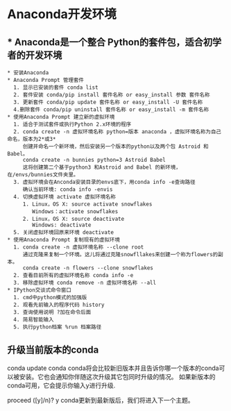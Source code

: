# Anaconda开发环境
## * Anaconda是一个整合 Python的套件包，适合初学者的开发环境
    * 安装Anaconda
    * Anaconda Prompt 管理套件
      1. 显示已安装的套件 conda list
      2. 套件安装 conda/pip install 套件名称 or easy_install 参数 套件名称
      3. 更新套件 conda/pip update 套件名称 or easy_install -U 套件名称
      4.删除套件 conda/pip uninstall 套件名称 or easy_install -m 套件名称
    * 使用Anaconda Prompt 建立新的虚拟环境
      1. 适合于测试套件或执行Python 2.x环境的程序
      2. conda create -n 虚拟环境名称 python=版本 anaconda ，虚拟环境名称为自己命名，版本为2*或3*
         创建并命名一个新环境，然后安装另一个版本的python以及两个包 Astroid 和 Babel。
         conda create -n bunnies python=3 Astroid Babel
         这将创建第二个基于python3 和Astroid and Babel 的新环境，在/envs/bunnies文件夹里。
      3. 虚拟环境会在Anconda安装目录的envs底下，用conda info -e查询路径
         确认当前环境: conda info -envis
      4. 切换虚拟环境 activate 虚拟环境名称
         1. Linux，OS X: source activate snowflakes
            Windows：activate snowflakes
         2. Linux，OS X: source deactivate
            Windows: deactivate
      5. 关闭虚拟环境回原来环境 deactivate
    * 使用Anaconda Prompt 复制现有的虚拟环境
      1. conda create -n 虚拟环境名称 --clone root
         通过克隆来复制一个环境。这儿将通过克隆snowfllakes来创建一个称为flowers的副本。
         conda create -n flowers --clone snowflakes
      2. 查看目前所有的虚拟环境名称 conda info -e
      3. 移除虚拟环境 conda remove -n 虚拟环境名称 --all
    * IPython交谈式命令窗口
      1. cmd中python模式的加强版
      2. 观看先前输入的程序代码 history
      3. 查询使用说明 ?加在命令后面
      4. 简易智能输入
      5. 执行python档案 %run 档案路径

## 升级当前版本的conda
   conda update conda
   conda将会比较新旧版本并且告诉你哪一个版本的conda可以被安装。它也会通知你伴随这次升级其它包同时升级的情况。
   如果新版本的conda可用，它会提示你输入y进行升级. 

   proceed ([y]/n)? y
   conda更新到最新版后，我们将进入下一个主题。

## 
